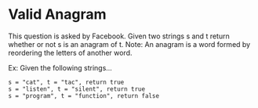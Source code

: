 # Valid Anagram

This question is asked by Facebook. Given two strings s and t return whether or not s is an anagram of t.
Note: An anagram is a word formed by reordering the letters of another word.

Ex: Given the following strings...

```
s = "cat", t = "tac", return true
s = "listen", t = "silent", return true
s = "program", t = "function", return false
```
